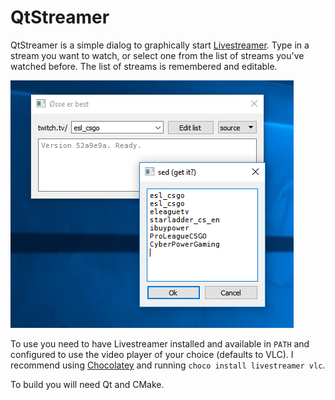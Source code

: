 QtStreamer
==========

QtStreamer is a simple dialog to graphically start
[Livestreamer](http://docs.livestreamer.io/). Type in a stream you want to
watch, or select one from the list of streams you've watched before. The list
of streams is remembered and editable.

![QtStreamer GUI](qtstreamer.png)

To use you need to have Livestreamer installed and available in `PATH` and
configured to use the video player of your choice (defaults to VLC). I
recommend using [Chocolatey](https://chocolatey.org/) and running `choco
install livestreamer vlc`.

To build you will need Qt and CMake.
